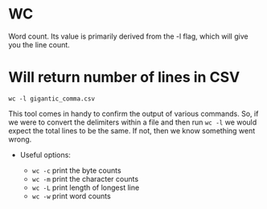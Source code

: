 # WC

Word count. Its value is primarily derived from the -l flag, which will give you the line count.

# Will return number of lines in CSV

```
wc -l gigantic_comma.csv
```

This tool comes in handy to confirm the output of various commands. So, if we were to convert the
delimiters within a file and then run `wc -l` we would expect the total lines to be the same. If
not, then we know something went wrong.

- Useful options:

  - `wc -c` print the byte counts
  - `wc -m` print the character counts
  - `wc -L` print length of longest line
  - `wc -w` print word counts
